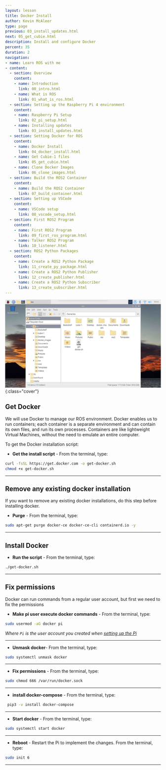 ```yaml
---
layout: lesson
title: Docker Install
author: Kevin McAleer
type: page
previous: 03_install_updates.html
next: 05_get_cubie.html
description: Install and configure Docker
percent: 35
duration: 2
navigation:
- name: Learn ROS with me
- content:
  - section: Overview
    content:
    - name: Introduction
      link: 00_intro.html
    - name: What is ROS
      link: 01_what_is_ros.html
  - section: Setting up the Raspberry Pi 4 environment
    content:
    - name: Raspberry Pi Setup
      link: 02_pi_setup.html
    - name: Installing updates
      link: 03_install_updates.html
  - section: Setting Docker for ROS
    content:
    - name: Docker Install
      link: 04_docker_install.html
    - name: Get Cubie-1 files
      link: 05_get_cubie.html
    - name: Clone Docker Images
      link: 06_clone_images.html
  - section: Build the ROS2 Container
    content:
    - name: Build the ROS2 Container
      link: 07_build_container.html
  - section: Setting up VSCode
    content:
    - name: VSCode setup
      link: 08_vscode_setup.html
  - section: First ROS2 Program
    content:
    - name: First ROS2 Program
      link: 09_first_ros_program.html
    - name: Talker ROS2 Program
      link: 10_listener.html
  - section: ROS2 Python Packages
    content:
    - name: Create a ROS2 Python Package
      link: 11_create_py_package.html
    - name: Create a ROS2 Python Publisher
      link: 12_create_publisher.html
    - name: Create a ROS2 Python Subscriber
      link: 13_create_subscriber.html
---
```



![Screenshot of the imager tool](assets/rpi_desktop.jpg){:class="cover"}

## Get Docker

We will use Docker to manage our ROS environment. Docker enables us to run containers; each container is a separate environment and can contain its own files, and run its own processes. Containers are like lightweight Virtual Machines, without the need to emulate an entire computer.

To get the Docker installation script:

* **Get the install script** - From the terminal, type:

```bash
curl -fsSL https://get.docker.com -o get-docker.sh
chmod +x get-docker.sh 
```

---

## Remove any existing docker installation

If you want to remove any existing docker installations, do this step before installing docker.

* **Purge** - From the terminal, type:

```bash
sudo apt-get purge docker-ce docker-ce-cli containerd.io -y
```

---

## Install Docker

* **Run the script** - From the terminal, type:

```bash
./get-docker.sh
```

---

## Fix permissions

Docker can run commands from a regular user account, but first we need to fix the permissions

* **Make pi user execute docker commands** - From the terminal, type:

```bash
sudo usermod -aG docker pi
```

*Where `Pi` is the user account you created when [setting up the Pi](02_pi_setup#setup-the-sd-card-using-raspberry-pi-imager)*

---

* **Unmask docker**- From the terminal, type:

```bash
sudo systemctl unmask docker
```

---

* **Fix permissions** - From the terminal, type:

```bash
sudo chmod 666 /var/run/docker.sock
```

---

* **install docker-compose** - From the terminal, type:

```bash
 pip3 -v install docker-compose
```

---

* **Start docker** - From the terminal, type:

```bash
sudo systemctl start docker
```

---

* **Reboot** - Restart the Pi to implement the changes. From the terminal, type:

```bash
sudo init 6
```

---
